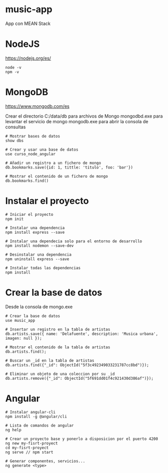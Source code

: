 # music-app
App con MEAN Stack 

# NodeJS
https://nodejs.org/es/

```
node -v
npm -v 
``` 

# MongoDB 

https://www.mongodb.com/es

Crear el directorio C:/data/db para archivos de Mongo 
mongodbd.exe para levantar el servicio de mongo
mongodb.exe para abrir la consola de consultas 

```
# Mostrar bases de datos
show dbs

# Crear y usar una base de datos
use curso_node_angular

# Añadir un registro a un fichero de mongo 
db.bookmarks.save({id: 1, tittle: 'titulo', foo: 'bar'})

# Mostrar el contenido de un fichero de mongo
db.bookmarks.find()
```

# Instalar el proyecto 

```
# Iniciar el proyecto
npm init

# Instalar una dependencia
npm install express --save 

# Instalar una dependecia solo para el entorno de desarrollo 
npm install nodemon --save-dev 

# Desinstalar una dependencia 
npm uninstall express --save

# Instalar todas las dependencias
npm install 
``` 

# Crear la base de datos
Desde la consola de mongo.exe
```
# Crear la base de datos
use music_app

# Insertar un registro en la tabla de artistas
db.artists.save({ name: 'Delafuente', description: 'Musica urbana', imagen: null });

# Mostrar el contenido de la tabla de artistas
db.artists.find();

# Buscar un _id en la tabla de artistas
db.artists.find({"_id": ObjectId("5f3c492349033231787cc8bd")});

# Eliminar un objeto de una coleccion por su _id
db.artists.remove({"_id": ObjectId("5f691dd01f4c921430d386af")});
```


# Angular
```
# Instalar angular-cli
npm install -g @angular/cli

# Lista de comandos de angular 
ng help

# Crear un proyecto base y ponerlo a disposicion por el puerto 4200 
ng new my-fisrt-proyect 
cd my-fisrt-proyect 
ng serve // npm start 

# Generar componentes, servicios...
ng generate <type> 
``` 
